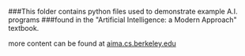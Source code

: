 ###This folder contains python files used to demonstrate example A.I. programs 
###found in the "Artificial Intelligence: a Modern Approach" textbook. 

more content can be found at [aima.cs.berkeley.edu](aima.cs.berkeley.edu)
